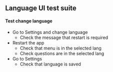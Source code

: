 ## Language UI test suite

#### Test change language
- Go to Settings and change language
    - Check the message that restart is required
- Restart the app
    - Check that menu is in the selected lang
    - Check questions are in the selected lang
- Go to Settings
    - Check that language is saved
